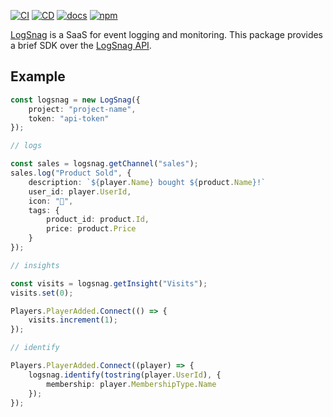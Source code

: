 [![CI](https://github.com/ClubiNew/rbxts-logsnag/actions/workflows/ci.yml/badge.svg)](https://github.com/ClubiNew/rbxts-logsnag/actions/workflows/ci.yml) [![CD](https://github.com/ClubiNew/rbxts-logsnag/actions/workflows/cd.yml/badge.svg)](https://github.com/ClubiNew/rbxts-logsnag/actions/workflows/cd.yml) [![docs](https://clubinew.github.io/rbxts-logsnag/coverage.svg)](https://clubinew.github.io/rbxts-logsnag) [![npm](https://img.shields.io/npm/v/%40rbxts%2Flogsnag)](https://www.npmjs.com/package/@rbxts/logsnag)

[LogSnag](https://logsnag.com/) is a SaaS for event logging and monitoring. This package provides a brief SDK over the [LogSnag API](https://docs.logsnag.com/).

## Example

```ts
const logsnag = new LogSnag({
    project: "project-name",
    token: "api-token"
});

// logs

const sales = logsnag.getChannel("sales");
sales.log("Product Sold", {
    description: `${player.Name} bought ${product.Name}!`
    user_id: player.UserId,
    icon: "🤑",
    tags: {
        product_id: product.Id,
        price: product.Price
    }
});

// insights

const visits = logsnag.getInsight("Visits");
visits.set(0);

Players.PlayerAdded.Connect(() => {
    visits.increment(1);
});

// identify

Players.PlayerAdded.Connect((player) => {
    logsnag.identify(tostring(player.UserId), {
        membership: player.MembershipType.Name
    });
});

```
